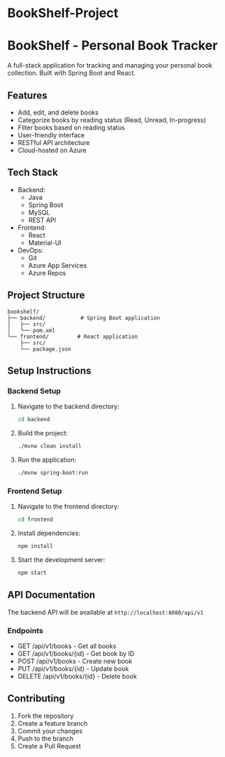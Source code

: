 # BookShelf-Project
# BookShelf - Personal Book Tracker

A full-stack application for tracking and managing your personal book collection. Built with Spring Boot and React.

## Features

- Add, edit, and delete books
- Categorize books by reading status (Read, Unread, In-progress)
- Filter books based on reading status
- User-friendly interface
- RESTful API architecture
- Cloud-hosted on Azure

## Tech Stack

- Backend:
  - Java
  - Spring Boot
  - MySQL
  - REST API
- Frontend:
  - React
  - Material-UI
- DevOps:
  - Git
  - Azure App Services
  - Azure Repos

## Project Structure

```
bookshelf/
├── backend/           # Spring Boot application
│   ├── src/
│   └── pom.xml
└── frontend/         # React application
    ├── src/
    └── package.json
```

## Setup Instructions

### Backend Setup

1. Navigate to the backend directory:
   ```bash
   cd backend
   ```

2. Build the project:
   ```bash
   ./mvnw clean install
   ```

3. Run the application:
   ```bash
   ./mvnw spring-boot:run
   ```

### Frontend Setup

1. Navigate to the frontend directory:
   ```bash
   cd frontend
   ```

2. Install dependencies:
   ```bash
   npm install
   ```

3. Start the development server:
   ```bash
   npm start
   ```

## API Documentation

The backend API will be available at `http://localhost:8080/api/v1`

### Endpoints

- GET /api/v1/books - Get all books
- GET /api/v1/books/{id} - Get book by ID
- POST /api/v1/books - Create new book
- PUT /api/v1/books/{id} - Update book
- DELETE /api/v1/books/{id} - Delete book

## Contributing

1. Fork the repository
2. Create a feature branch
3. Commit your changes
4. Push to the branch
5. Create a Pull Request
